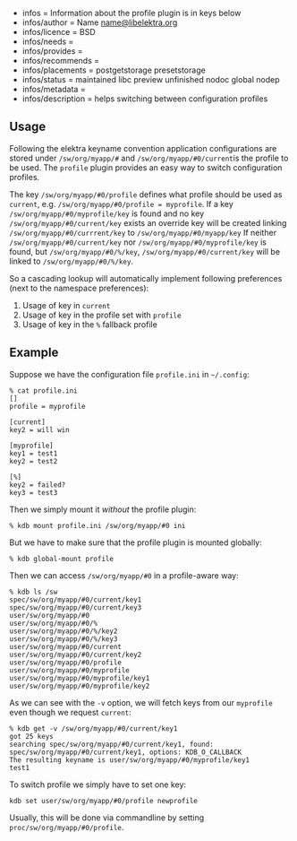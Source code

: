 - infos = Information about the profile plugin is in keys below
- infos/author = Name <name@libelektra.org>
- infos/licence = BSD
- infos/needs =
- infos/provides =
- infos/recommends =
- infos/placements = postgetstorage presetstorage
- infos/status = maintained libc preview unfinished nodoc global nodep
- infos/metadata =
- infos/description = helps switching between configuration profiles

## Usage ##

Following the elektra keyname convention application configurations are stored under `/sw/org/myapp/#` and `/sw/org/myapp/#0/current`is the profile to be used.
The `profile` plugin provides an easy way to switch configuration profiles. 

The key `/sw/org/myapp/#0/profile` defines what profile should be used as `current`, e.g. `/sw/org/myapp/#0/profile = myprofile`.
If a key `/sw/org/myapp/#0/myprofile/key` is found and no key `/sw/org/myapp/#0/current/key` exists an override key will be created linking `/sw/org/myapp/#0/currrent/key` to `/sw/org/myapp/#0/myapp/key` 
If neither `/sw/org/myapp/#0/current/key` nor `/sw/org/myapp/#0/myprofile/key` is found, but `/sw/org/myapp/#0/%/key`, `/sw/org/myapp/#0/current/key` will be linked to `/sw/org/myapp/#0/%/key`.

So a cascading lookup will automatically implement following
preferences (next to the namespace preferences):

1. Usage of key in `current`
2. Usage of key in the profile set with `profile`
3. Usage of key in the `%` fallback profile


## Example ##

Suppose we have the configuration file `profile.ini` in `~/.config`:

    % cat profile.ini
    []
    profile = myprofile

    [current]
    key2 = will win

    [myprofile]
    key1 = test1
    key2 = test2

    [%]
    key2 = failed?
    key3 = test3

Then we simply mount it *without* the profile plugin:

    % kdb mount profile.ini /sw/org/myapp/#0 ini

But we have to make sure that the profile plugin is mounted globally:

    % kdb global-mount profile

Then we can access `/sw/org/myapp/#0` in a profile-aware way:

    % kdb ls /sw
    spec/sw/org/myapp/#0/current/key1
    spec/sw/org/myapp/#0/current/key3
    user/sw/org/myapp/#0
    user/sw/org/myapp/#0/%
    user/sw/org/myapp/#0/%/key2
    user/sw/org/myapp/#0/%/key3
    user/sw/org/myapp/#0/current
    user/sw/org/myapp/#0/current/key2
    user/sw/org/myapp/#0/profile
    user/sw/org/myapp/#0/myprofile
    user/sw/org/myapp/#0/myprofile/key1
    user/sw/org/myapp/#0/myprofile/key2

As we can see with the `-v` option, we will fetch keys from our `myprofile` even though we request `current`:

    % kdb get -v /sw/org/myapp/#0/current/key1
    got 25 keys
    searching spec/sw/org/myapp/#0/current/key1, found: spec/sw/org/myapp/#0/current/key1, options: KDB_O_CALLBACK
    The resulting keyname is user/sw/org/myapp/#0/myprofile/key1
    test1

To switch profile we simply have to set one key:

    kdb set user/sw/org/myapp/#0/profile newprofile 

Usually, this will be done via commandline by setting `proc/sw/org/myapp/#0/profile`.

